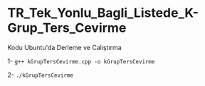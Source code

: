 # TR_Tek_Yonlu_Bagli_Listede_K-Grup_Ters_Cevirme

Kodu Ubuntu'da Derleme ve Calıştırma

1- `g++ kGrupTersCevirme.cpp -o kGrupTersCevirme`

2- `./kGrupTersCevirme`
